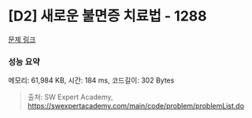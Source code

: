 # [D2] 새로운 불면증 치료법 - 1288 

[문제 링크](https://swexpertacademy.com/main/code/problem/problemDetail.do?contestProbId=AV18_yw6I9MCFAZN) 

### 성능 요약

메모리: 61,984 KB, 시간: 184 ms, 코드길이: 302 Bytes



> 출처: SW Expert Academy, https://swexpertacademy.com/main/code/problem/problemList.do